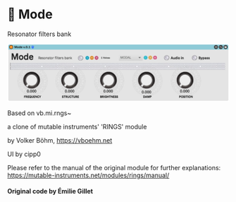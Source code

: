 # 🔔 Mode
Resonator filters bank

![plot](/img.png)

Based on vb.mi.rngs~

a clone of mutable instruments' 'RINGS' module

by Volker Böhm, https://vboehm.net

UI by cipp0


Please refer to the manual of the original module for further explanations:
https://mutable-instruments.net/modules/rings/manual/

#### Original code by Émilie Gillet
